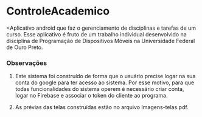 # ControleAcademico

<Aplicativo android que faz o gerenciamento de disciplinas e tarefas de um curso. Esse aplicativo é fruto de um trabalho individual desenvolvido na disciplina de Programação de Dispositivos Móveis na Universidade Federal de Ouro Preto.

### Observações

1) Este sistema foi construído de forma que o usuário precise logar na sua conta do google para ter acesso ao sistema. Por esse motivo, para que todas funcionalidades do sistema operem é necessário criar conta, logar no Firebase e associar o token do cliente ao programa.

2) As prévias das telas construídas estão no arquivo Imagens-telas.pdf.
